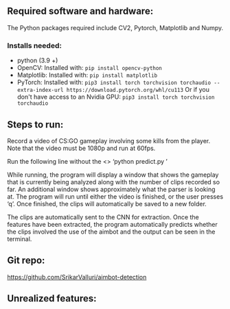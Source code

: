## Required software and hardware:

The Python packages required include CV2, Pytorch, Matplotlib and Numpy.
### Installs needed:
- python (3.9 +) 
- OpenCV:
Installed with: `pip install opencv-python`
- Matplotlib:
Installed with: `pip install matplotlib`
- PyTorch:
Installed with: `pip3 install torch torchvision torchaudio --extra-index-url https://download.pytorch.org/whl/cu113`
Or if you don't have access to an Nvidia GPU: `pip3 install torch torchvision torchaudio`


## Steps to run:

Record a video of CS:GO gameplay involving some kills from the player. Note that the video must be 1080p and run at 60fps. 

Run the following line without the <>
‘python predict.py <path to the video you want to analyze>’

While running, the program will display a window that shows the gameplay that is currently being analyzed along with the number of clips recorded so far. An additional window shows approximately what the parser is looking at. The program will run until either the video is finished, or the user presses ‘q’. Once finished, the clips will automatically be saved to a new folder.

The clips are automatically sent to the CNN for extraction. Once the features have been extracted, the program automatically predicts whether the clips involved the use of the aimbot and the output can be seen in the terminal. 

## Git repo:

https://github.com/SrikarValluri/aimbot-detection

## Unrealized features:
